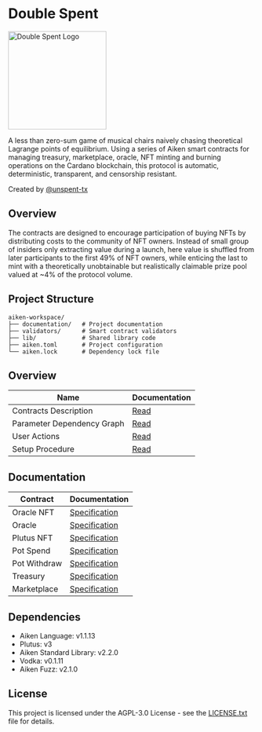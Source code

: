 # Double Spent

<img src="https://www.unspenttx.com/logo.png" alt="Double Spent Logo" width="200"/>

A less than zero-sum game of musical chairs naively chasing theoretical Lagrange points of equilibrium. Using a series of Aiken smart contracts for managing treasury, marketplace, oracle, NFT minting and burning operations on the Cardano blockchain, this protocol is automatic, deterministic, transparent, and censorship resistant.

Created by [@unspent-tx](https://github.com/unspent-tx)

## Overview

The contracts are designed to encourage participation of buying NFTs by distributing costs to the community of NFT owners. Instead of small group of insiders only extracting value during a launch, here value is shuffled from later participants to the first 49% of NFT owners, while enticing the last to mint with a theoretically unobtainable but realistically claimable prize pool valued at ~4% of the protocol volume.

## Project Structure

```
aiken-workspace/
├── documentation/   # Project documentation
├── validators/      # Smart contract validators
├── lib/             # Shared library code
├── aiken.toml       # Project configuration
└── aiken.lock       # Dependency lock file
```

## Overview

| Name                       | Documentation                                                   |
| -------------------------- | --------------------------------------------------------------- |
| Contracts Description      | [Read](aiken-workspace/documentation/contracts-description.md)  |
| Parameter Dependency Graph | [Read](aiken-workspace/documentation/param-dependency-graph.md) |
| User Actions               | [Read](aiken-workspace/documentation/user-actions.md)           |
| Setup Procedure            | [Read](aiken-workspace/documentation/setup-procedure.md)        |

## Documentation

| Contract     | Documentation                                                                  |
| ------------ | ------------------------------------------------------------------------------ |
| Oracle NFT   | [Specification](aiken-workspace/documentation/specification/1_oracle_nft.md)   |
| Oracle       | [Specification](aiken-workspace/documentation/specification/2_oracle.md)       |
| Plutus NFT   | [Specification](aiken-workspace/documentation/specification/3_plutus_nft.md)   |
| Pot Spend    | [Specification](aiken-workspace/documentation/specification/4_pot_spend.md)    |
| Pot Withdraw | [Specification](aiken-workspace/documentation/specification/5_pot_withdraw.md) |
| Treasury     | [Specification](aiken-workspace/documentation/specification/6_treasury.md)     |
| Marketplace  | [Specification](aiken-workspace/documentation/specification/7_marketplace.md)  |

## Dependencies

- Aiken Language: v1.1.13
- Plutus: v3
- Aiken Standard Library: v2.2.0
- Vodka: v0.1.11
- Aiken Fuzz: v2.1.0

## License

This project is licensed under the AGPL-3.0 License - see the [LICENSE.txt](aiken-workspace/LICENSE.txt) file for details.
